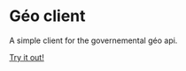 # Géo client

A simple client for the governemental géo api.

[Try it out!](http://gregoryalary.github.io/geo-client)
